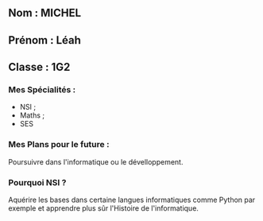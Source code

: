
## Nom : MICHEL
## Prénom : Léah
## Classe : 1G2

### Mes Spécialités :
- NSI ;
- Maths ;
- SES

### Mes Plans pour le future :
Poursuivre dans l'informatique ou le dévelloppement.

### Pourquoi NSI ?
Aquérire les bases dans certaine langues informatiques comme Python par exemple et apprendre plus sûr l'Histoire de l'informatique.

